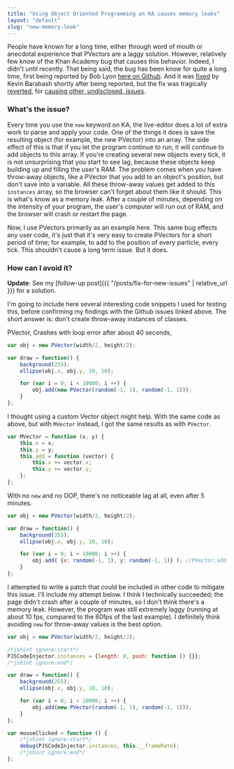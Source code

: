 ```yaml
---
title: "Using Object Oriented Programming on KA causes memory leaks"
layout: "default"
slug: "new-memory-leak"
---
```


People have known for a long time, either through word of mouth or anecdotal experience that PVectors are a laggy solution. However, relatively few know of the Khan Academy bug that causes this behavior. Indeed, I didn't until recently. That being said, the bug has been know for quite a long time, first being reported by Bob Lyon [here on Github](https://github.com/Khan/live-editor/issues/444). And it was [fixed](https://github.com/Khan/live-editor/commit/011551276711abe80e60cee12253c7ceb95c6c70) by Kevin Barabash shortly after being reported, but the fix was tragically [reverted](https://github.com/Khan/live-editor/commit/4c3e42072ab53b499b19e622e6b5fa681edd4b48), for [causing other, undisclosed, issues](https://github.com/Khan/live-editor/issues561#issuecomment-194096794).

### What's the issue?
Every time you use the `new` keyword on KA, the live-editor does a lot of extra work to parse and apply your code. One of the things it does is save the resulting object (for example, the new PVector) into an array. The side effect of this is that if you let the program continue to run, it will continue to add objects to this array. If you're creating several new objects every tick, it is not unsurprising that you start to see lag, because these objects keep building up and filling the user's RAM. The problem comes when you have throw-away objects, like a PVector that you add to an object's position, but don't save into a variable. All these throw-away values get added to this `instances` array, so the browser can't forget about them like it should. This is what's know as a memory leak. After a couple of minutes, depending on the intensity of your program, the user's computer will run out of RAM, and the browser will crash or restart the page.

Now, I use PVectors primarily as an example here. This same bug effects any user code, it's just that it's very easy to create PVectors for a short period of time; for example, to add to the position of every particle, every tick. This shouldn't cause a long term issue. But it does.

### How can I avoid it?

**Update**: See my [follow-up post]({{ "/posts/fix-for-new-issues" | relative_url }}) for a solution.

I'm going to include here several interesting code snippets I used for testing this, before confirming my findings with the Github issues linked above. The short answer is: don't create throw-away instances of classes.

PVector, Crashes with loop error after about 40 seconds,
```js
var obj = new PVector(width/2, height/2);

var draw = function() {
    background(255);
    ellipse(obj.x, obj.y, 10, 10);

    for (var i = 0; i < 10000; i ++) {
        obj.add(new PVector(random(-1, 1), random(-1, 1)));
    }
};
```

I thought using a custom Vector object might help. With the same code as above, but with `MVector` instead, I got the same results as with `PVector`.
```js
var MVector = function (x, y) {
    this.x = x;
    this.y = y;
    this.add = function (vector) {
        this.x += vector.x;
        this.y += vector.y;
    };
};
```

With no `new` and no OOP, there's no noticeable lag at all, even after 5 minutes.
```js
var obj = new PVector(width/2, height/2);

var draw = function() {
    background(255);
    ellipse(obj.x, obj.y, 10, 10);

    for (var i = 0; i < 10000; i ++) {
        obj.add( {x: random(-1, 1), y: random(-1, 1)} ); //PVector.add doesn't care if it's a PVector
    }
};
```

I attempted to write a patch that could be included in other code to mitigate this issue. I'll include my attempt below. I think I technically succeeded; the page didn't crash after a couple of minutes, so I don't think there's a memory leak. However, the program was still extremely laggy (running at about 10 fps, compared to the 60fps of the last example). I definitely think avoiding `new` for throw-away values is the best option.
```js
var obj = new PVector(width/2, height/2);

/*jshint ignore:start*/
PJSCodeInjector.instances = {length: 0, push: function () {}};
/*jshint ignore:end*/

var draw = function() {
    background(255);
    ellipse(obj.x, obj.y, 10, 10);

    for (var i = 0; i < 10000; i ++) {
        obj.add(new PVector(random(-1, 1), random(-1, 1)));
    }
};

var mouseClicked = function () {
    /*jshint ignore:start*/
    debug(PJSCodeInjector.instances, this.__frameRate);
    /*jshint ignore:end*/
};
```
